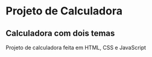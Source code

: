 # Projeto de Calculadora

## Calculadora com dois temas
Projeto de calculadora feita em HTML, CSS e JavaScript
